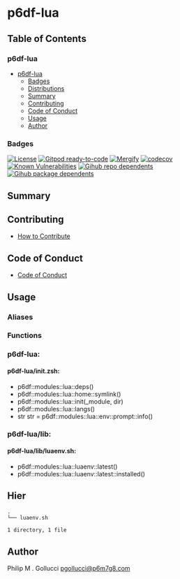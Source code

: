 # p6df-lua

## Table of Contents


### p6df-lua
- [p6df-lua](#p6df-lua)
  - [Badges](#badges)
  - [Distributions](#distributions)
  - [Summary](#summary)
  - [Contributing](#contributing)
  - [Code of Conduct](#code-of-conduct)
  - [Usage](#usage)
  - [Author](#author)

### Badges

[![License](https://img.shields.io/badge/License-Apache%202.0-yellowgreen.svg)](https://opensource.org/licenses/Apache-2.0)
[![Gitpod ready-to-code](https://img.shields.io/badge/Gitpod-ready--to--code-blue?logo=gitpod)](https://gitpod.io/#https://github.com/p6m7g8/p6df-lua)
[![Mergify](https://img.shields.io/endpoint.svg?url=https://gh.mergify.io/badges/p6m7g8/p6df-lua/&style=flat)](https://mergify.io)
[![codecov](https://codecov.io/gh/p6m7g8/p6df-lua/branch/master/graph/badge.svg?token=14Yj1fZbew)](https://codecov.io/gh/p6m7g8/p6df-lua)
[![Known Vulnerabilities](https://snyk.io/test/github/p6m7g8/p6df-lua/badge.svg?targetFile=package.json)](https://snyk.io/test/github/p6m7g8/p6df-lua?targetFile=package.json)
[![Gihub repo dependents](https://badgen.net/github/dependents-repo/p6m7g8/p6df-lua)](https://github.com/p6m7g8/p6df-lua/network/dependents?dependent_type=REPOSITORY)
[![Gihub package dependents](https://badgen.net/github/dependents-pkg/p6m7g8/p6df-lua)](https://github.com/p6m7g8/p6df-lua/network/dependents?dependent_type=PACKAGE)

## Summary

## Contributing

- [How to Contribute](CONTRIBUTING.md)

## Code of Conduct

- [Code of Conduct](https://github.com/p6m7g8/.github/blob/master/CODE_OF_CONDUCT.md)

## Usage


### Aliases


### Functions

### p6df-lua:

#### p6df-lua/init.zsh:

- p6df::modules::lua::deps()
- p6df::modules::lua::home::symlink()
- p6df::modules::lua::init(_module, dir)
- p6df::modules::lua::langs()
- str str = p6df::modules::lua::env::prompt::info()


### p6df-lua/lib:

#### p6df-lua/lib/luaenv.sh:

- p6df::modules::lua::luaenv::latest()
- p6df::modules::lua::luaenv::latest::installed()



## Hier
```text
.
└── luaenv.sh

1 directory, 1 file
```
## Author

Philip M . Gollucci <pgollucci@p6m7g8.com>
